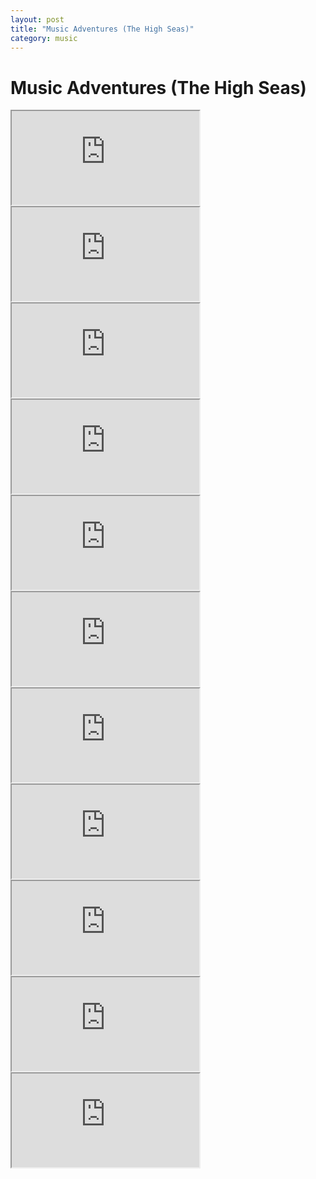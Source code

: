 ```yaml
---
layout: post
title: "Music Adventures (The High Seas)"
category: music
---
```


# Music Adventures (The High Seas)

<iframe src="https://www.youtube-nocookie.com/embed/lTmkU6Y86ys" frameborder="1" allow="accelerometer; autoplay; clipboard-write; encrypted-media; gyroscope; picture-in-picture" allowfullscreen></iframe>
<iframe src="https://www.youtube-nocookie.com/embed/tG904EfhiTU" frameborder="1" allow="accelerometer; autoplay; clipboard-write; encrypted-media; gyroscope; picture-in-picture" allowfullscreen></iframe>
<iframe src="https://www.youtube-nocookie.com/embed/QfPYv5BgEBA" frameborder="1" allow="accelerometer; autoplay; clipboard-write; encrypted-media; gyroscope; picture-in-picture" allowfullscreen></iframe>
<iframe src="https://www.youtube-nocookie.com/embed/tcb0IQHGbEA" frameborder="1" allow="accelerometer; autoplay; clipboard-write; encrypted-media; gyroscope; picture-in-picture" allowfullscreen></iframe>
<iframe src="https://www.youtube-nocookie.com/embed/q_RMzpipsnE" frameborder="1" allow="accelerometer; autoplay; clipboard-write; encrypted-media; gyroscope; picture-in-picture" allowfullscreen></iframe>

<iframe src="https://www.youtube-nocookie.com/embed/y-Gmg-XxNAc" frameborder="1" allow="accelerometer; autoplay; clipboard-write; encrypted-media; gyroscope; picture-in-picture" allowfullscreen></iframe>

<iframe src="https://www.youtube-nocookie.com/embed/BiMUOuYUy1w" frameborder="1" allow="accelerometer; autoplay; clipboard-write; encrypted-media; gyroscope; picture-in-picture" allowfullscreen></iframe>
<iframe src="https://www.youtube-nocookie.com/embed/B9FzVhw8_bY" frameborder="1" allow="accelerometer; autoplay; clipboard-write; encrypted-media; gyroscope; picture-in-picture" allowfullscreen></iframe>
<iframe src="https://www.youtube-nocookie.com/embed/IKSu7RT2wN0" frameborder="1" allow="accelerometer; autoplay; clipboard-write; encrypted-media; gyroscope; picture-in-picture" allowfullscreen></iframe>
<iframe src="https://www.youtube-nocookie.com/embed/oMh2Slc06Yk" frameborder="1" allow="accelerometer; autoplay; clipboard-write; encrypted-media; gyroscope; picture-in-picture" allowfullscreen></iframe>

<iframe src="https://www.youtube-nocookie.com/embed/_kEFwjXiIMs" frameborder="1" allow="accelerometer; autoplay; clipboard-write; encrypted-media; gyroscope; picture-in-picture" allowfullscreen></iframe>
